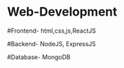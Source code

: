 # Web-Development

#Frontend- html,css,js,ReactJS

#Backend- NodeJS, ExpressJS

#Database- MongoDB 
